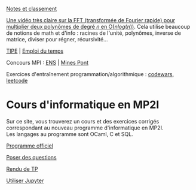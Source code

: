 [Notes et classement](https://share.streamlit.io/fortierq/notes-mp2i/grade.py)

[Une vidéo très claire sur la FFT (transformée de Fourier rapide) pour multiplier deux polynômes de degré $n$ en O($nlog(n)$)](https://www.youtube.com/watch?v=h7apO7q16V0). Cela utilise beaucoup de notions de math et d'info : racines de l'unité, polynômes, inverse de matrice, diviser pour régner, récursivité...

[TIPE](tipe/projet_tipe.pdf) | [Emploi du temps](https://github.com/mp2i-fsm/mp2i-2021/blob/main/administratif/colles/edt.md)

Concours MPI : [ENS](https://diplome.di.ens.fr/informatique-ens) | [Mines Pont](https://www.concoursminesponts.fr/resources/pre%CC%81-Notice-MPI-2023-V1.0.pdf)

Exercices d'entraînement programmation/algorithmique : [codewars](https://www.codewars.com/), [leetcode](https://leetcode.com)

# Cours d'informatique en MP2I

Sur ce site, vous trouverez un cours et des exercices corrigés correspondant au nouveau programme d'informatique en MP2I.  
Les langages au programme sont OCaml, C et SQL.  

[Programme officiel](https://prepas.org/index.php?document=73)

[Poser des questions](https://github.com/mp2i-fsm/mp2i-2021/discussions)

[Rendu de TP](https://mp2i-fsm.github.io/mp2i-2021/0_intro/2_rendu_tp)

[Utiliser Jupyter](https://mp2i-fsm.github.io/mp2i-2021/0_intro/install)
